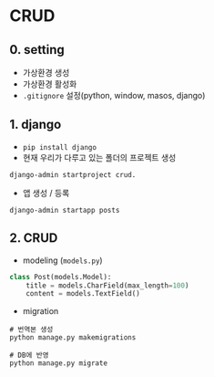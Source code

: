 # CRUD

## 0. setting

- 가상환경 생성
- 가상환경 활성화
- `.gitignore` 설정(python, window, masos, django)

## 1. django

- `pip install django`
- 현재 우리가 다루고 있는 폴더의 프로젝트 생성
```shell
django-admin startproject crud.
```

- 앱 생성 /  등록
```shell
django-admin startapp posts
```

## 2. CRUD

- modeling (`models.py`)

```python
class Post(models.Model):
    title = models.CharField(max_length=100)
    content = models.TextField()
```

- migration
```shell
# 번역본 생성
python manage.py makemigrations
```

```shell
# DB에 반영
python manage.py migrate
```

